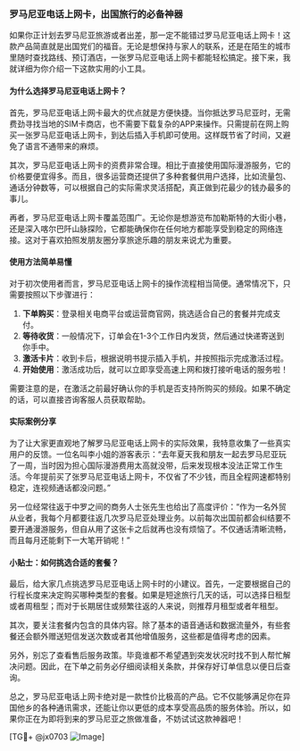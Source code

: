 ### 罗马尼亚电话上网卡，出国旅行的必备神器

如果你正计划去罗马尼亚旅游或者出差，那一定不能错过罗马尼亚电话上网卡！这款产品简直就是出国党们的福音。无论是想保持与家人的联系，还是在陌生的城市里随时查找路线、预订酒店，一张罗马尼亚电话上网卡都能轻松搞定。接下来，我就详细为你介绍一下这款实用的小工具。

#### 为什么选择罗马尼亚电话上网卡？

首先，罗马尼亚电话上网卡最大的优点就是方便快捷。当你抵达罗马尼亚时，无需费劲寻找当地的SIM卡商店，也不需要下载复杂的APP来操作。只需提前在网上购买一张罗马尼亚电话上网卡，到达后插入手机即可使用。这样既节省了时间，又避免了语言不通带来的麻烦。

其次，罗马尼亚电话上网卡的资费非常合理。相比于直接使用国际漫游服务，它的价格要便宜得多。而且，很多运营商还提供了多种套餐供用户选择，比如流量包、通话分钟数等，可以根据自己的实际需求灵活搭配，真正做到花最少的钱办最多的事儿。

再者，罗马尼亚电话上网卡覆盖范围广。无论你是想游览布加勒斯特的大街小巷，还是深入喀尔巴阡山脉探险，它都能确保你在任何地方都能享受到稳定的网络连接。这对于喜欢拍照发朋友圈分享旅途乐趣的朋友来说尤为重要。

#### 使用方法简单易懂

对于初次使用者而言，罗马尼亚电话上网卡的操作流程相当简便。通常情况下，只需要按照以下步骤进行：

1. **下单购买**：登录相关电商平台或运营商官网，挑选适合自己的套餐并完成支付。
2. **等待收货**：一般情况下，订单会在1-3个工作日内发货，然后通过快递寄送到你手中。
3. **激活卡片**：收到卡后，根据说明书提示插入手机，并按照指示完成激活过程。
4. **开始使用**：激活成功后，就可以立即享受高速上网和拨打接听电话的服务啦！

需要注意的是，在激活之前最好确认你的手机是否支持所购买的频段。如果不确定的话，可以直接咨询客服人员获取帮助。

#### 实际案例分享

为了让大家更直观地了解罗马尼亚电话上网卡的实际效果，我特意收集了一些真实用户的反馈。一位名叫李小姐的游客表示：“去年夏天我和朋友一起去罗马尼亚玩了一周，当时因为担心国际漫游费用太高就没带，后来发现根本没法正常工作生活。今年提前买了张罗马尼亚电话上网卡，不仅省了不少钱，而且全程网速都特别稳定，连视频通话都没问题。”

另一位经常往返于中罗之间的商务人士张先生也给出了高度评价：“作为一名外贸从业者，我每个月都要往返几次罗马尼亚处理业务。以前每次出国前都会纠结要不要开通漫游服务，但自从用了这张卡之后就再也没有烦恼了。不仅通话清晰流畅，而且每月还能剩下一大笔开销呢！”

#### 小贴士：如何挑选合适的套餐？

最后，给大家几点挑选罗马尼亚电话上网卡时的小建议。首先，一定要根据自己的行程长度来决定购买哪种类型的套餐。如果是短途旅行几天的话，可以选择日租型或者周租型；而对于长期居住或频繁往返的人来说，则推荐月租型或者年租型。

其次，要关注套餐内包含的具体内容。除了基本的语音通话和数据流量外，有些套餐还会额外赠送短信发送次数或者其他增值服务，这些都是值得考虑的因素。

另外，别忘了查看售后服务政策。毕竟谁都不希望遇到突发状况时找不到人帮忙解决问题。因此，在下单之前务必仔细阅读相关条款，并保存好订单信息以便日后查询。

总之，罗马尼亚电话上网卡绝对是一款性价比极高的产品。它不仅能够满足你在异国他乡的各种通讯需求，还能让你以更低的成本享受高品质的服务体验。所以，如果你正在为即将到来的罗马尼亚之旅做准备，不妨试试这款神器吧！

[TG💪+ @jx0703 ![Image](https://github.com/user-attachments/assets/dbca1d08-cadb-493c-b0ec-ad6f7a83f270)]